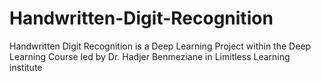 # Handwritten-Digit-Recognition
Handwritten Digit Recognition is a Deep Learning Project within the Deep Learning Course led by Dr. Hadjer Benmeziane in Limitless Learning institute
